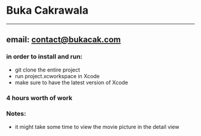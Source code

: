 # Buka Cakrawala
---
## email: contact@bukacak.com

### in order to install and run:
* git clone the entire project
* run project.xcworkspace in Xcode
* make sure to have the latest version of Xcode

### 4 hours worth of work
### Notes:
* it might take some time to view the movie picture in the detail view
